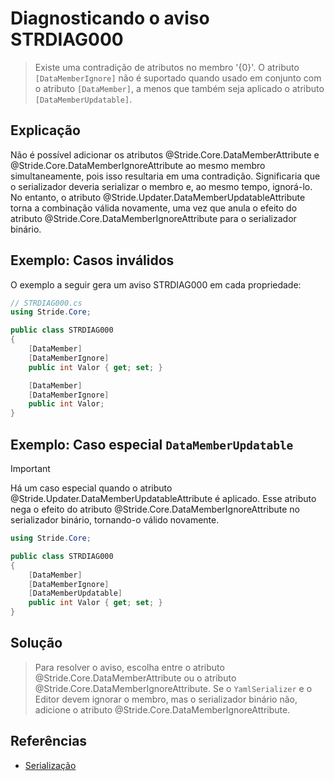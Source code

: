 # Diagnosticando o aviso STRDIAG000

> Existe uma contradição de atributos no membro '{0}'. O atributo `[DataMemberIgnore]` não é suportado quando usado em conjunto com o atributo `[DataMember]`, 
> a menos que também seja aplicado o atributo `[DataMemberUpdatable]`.

## Explicação

Não é possível adicionar os atributos @Stride.Core.DataMemberAttribute e @Stride.Core.DataMemberIgnoreAttribute ao mesmo membro simultaneamente,  pois isso resultaria em uma contradição.
Significaria que o serializador deveria serializar o membro e, ao mesmo tempo, ignorá-lo. No entanto, o atributo @Stride.Updater.DataMemberUpdatableAttribute torna a combinação válida novamente, uma vez que anula o efeito do atributo @Stride.Core.DataMemberIgnoreAttribute para o serializador binário.

## Exemplo: Casos inválidos

O exemplo a seguir gera um aviso STRDIAG000 em cada propriedade:

```csharp
// STRDIAG000.cs
using Stride.Core;

public class STRDIAG000
{
    [DataMember]
    [DataMemberIgnore]
    public int Valor { get; set; }

    [DataMember]
    [DataMemberIgnore]
    public int Valor;
}
```

## Exemplo: Caso especial `DataMemberUpdatable`

> [!Important]
> Há um caso especial quando o atributo @Stride.Updater.DataMemberUpdatableAttribute é aplicado.
> Esse atributo nega o efeito do atributo @Stride.Core.DataMemberIgnoreAttribute no serializador binário, tornando-o válido novamente.

```csharp
using Stride.Core;

public class STRDIAG000
{
    [DataMember]
    [DataMemberIgnore]
    [DataMemberUpdatable]
    public int Valor { get; set; }
}
```

## Solução

> Para resolver o aviso, escolha entre o atributo @Stride.Core.DataMemberAttribute ou o atributo @Stride.Core.DataMemberIgnoreAttribute.
> Se o `YamlSerializer` e o Editor devem ignorar o membro, mas o serializador binário não, adicione o atributo @Stride.Core.DataMemberIgnoreAttribute.

## Referências

- [Serialização](../manual/scripts/serialization.md)